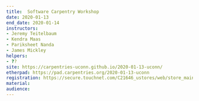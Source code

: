 ```yaml
---
title:  Software Carpentry Workshop
date: 2020-01-13
end_date: 2020-01-14
instructors:
- Jeremy Teitelbaum
- Kendra Maas
- Pariksheet Nanda
- James Mickley
helpers:
- ??
site: https://carpentries-uconn.github.io/2020-01-13-uconn/
etherpad: https://pad.carpentries.org/2020-01-13-uconn
registration: https://secure.touchnet.com/C21646_ustores/web/store_main.jsp?STOREID=133
material: 
audience: 
---
```

